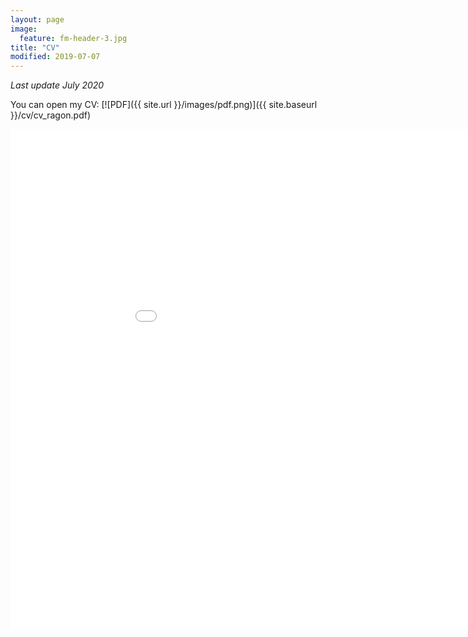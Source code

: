 ```yaml
---
layout: page
image:
  feature: fm-header-3.jpg
title: "CV"
modified: 2019-07-07
---
```


*Last update July 2020*

You can open my CV: [![PDF]({{ site.url }}/images/pdf.png)]({{ site.baseurl }}/cv/cv_ragon.pdf)

<iframe src="/cv/cv_ragon.pdf" style="width:1000px; height:800px;" frameborder="0" allowfullscreen></iframe>